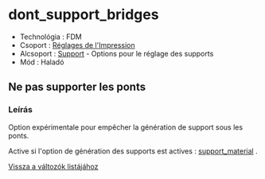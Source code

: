 # dont\_support\_bridges

* Technológia : FDM
* Csoport : [Réglages de l'Impression](../print_settings/print_settings.md)
* Alcsoport : [Support](../print_settings/print_settings.md#support) - Options pour le réglage des supports
* Mód : Haladó

## Ne pas supporter les ponts

### Leírás

Option expérimentale pour empêcher la génération de support sous les ponts.

Active si l'option de génération des supports est actives : [support\_material](support_material.md) .

[Vissza a változók listájához](variable_list.md)

